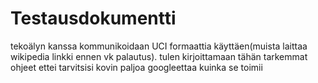 # Testausdokumentti 
tekoälyn kanssa kommunikoidaan UCI formaattia käyttäen(muista laittaa wikipedia linkki ennen vk palautus).
tulen kirjoittamaan tähän tarkemmat ohjeet ettei tarvitsisi kovin paljoa googleettaa kuinka se toimii
